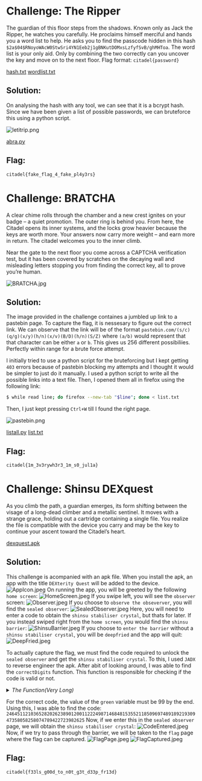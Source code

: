 
# Challenge: The Ripper

The guardian of this floor steps from the shadows. Known only as Jack the Ripper, he watches you carefully. He proclaims himself merciful and hands you a word list to help.
He asks you to find the passcode hidden in this hash `$2a$04$RNoyoWAcW0StwSri4YN1Eeb2j1gBNKutDOMxsLzfyfSvB/ghMHToa`. The word list is your only aid. Only by combining the two correctly can you uncover the key and move on to the next floor. Flag format: `citadel{password}`

[hash.txt](The_Ripper/hash.txt)
[wordlist.txt](The_Ripper/wordlist.txt)

## Solution:

On analysing the hash with any tool, we can see that it is a bcrypt hash. Since we  have been given a list of possible passwords, we can bruteforce this using a python script.

![letitrip.png](The_Ripper/letitrip.png)

[abra.py](The_Ripper/abra.py)

## Flag: 

```
citadel{fake_flag_4_fake_pl4y3rs}
```

# Challenge: BRATCHA

A clear chime rolls through the chamber and a new crest ignites on your badge – a quiet promotion. The outer ring is behind you. From here, the Citadel opens its inner systems, and the locks grow heavier because the keys are worth more. Your answers now carry more weight – and earn more in return. The citadel welcomes you to the inner climb.

Near the gate to the next floor you come across a CAPTCHA verification test, but it has been covered by scratches on the decaying wall and misleading letters stopping you from finding the correct key, all to prove you’re human.

![BRATCHA.jpg](BRATCHA/BRATCHA.jpg)

## Solution:

The image provided in the challenge containes a jumbled up link to a pastebin page. To capture the flag, it is nessesary to figure out the correct link. We can observe that the link will be of the format `pastebin.com/(s/c)(q/g)(x/y)(h/n)(x/v)(B/D)(h/n)(S/Z)` where `(a/b)` would represent that that character can be either `a` or `b`. This gives us 256 different possibiliies. Perfectly within range for a brute force attempt.

I initially tried to use a python script for the bruteforcing but I kept getting `403` errors because of pastebin blocking my attempts and I thought it would be simpler to just do it manually. I used a python script to write all the possible links into a text file. Then, I opened them all in firefox using the following link:

```sh
$ while read line; do firefox --new-tab "$line"; done < list.txt
```

Then, I just kept pressing `Ctrl+W` till I found the right page.

![pastebin.png](BRATCHA/pastebin.png)

[listall.py](BRATCHA/listall.py)
[list.txt](BRATCHA/link.txt)

## Flag: 

```
citadel{1m_3v3rywh3r3_1m_s0_jul1a}
```

# Challenge: Shinsu DEXquest

As you climb the path, a guardian emerges, its form shifting between the visage of a long-dead climber and a metallic sentinel. It moves with a strange grace, holding out a cartridge containing a single file. You realize the file is compatible with the device you carry and may be the key to continue your ascent toward the Citadel’s heart.

[dexquest.apk](Shinsu_DEXquest/dexquest.apk)

## Solution:

This challenge is acompanied with an apk file. When you install the apk, an app with the title `DEXterity Quest` will be added to the device.
![AppIcon.jpeg](Shinsu_DEXquest/0AppIcon.jpeg)
On running the app, you will be greeted by the following `home screen`:
![HomeScreen.jpeg](Shinsu_DEXquest/1HomeScreen.jpeg)
If you swipe left, you will see the `observer` screen:
![Observer.jpeg](Shinsu_DEXquest/2Observer.jpeg)
If you choose to `observe the obseverver`, you will find the `sealed observer`:
![SealedObserver.jpeg](Shinsu_DEXquest/3SealedObserver.jpeg)
Here, you will need to enter a code to obtain the `shinsu stabiliser crystal`, but thats for later. If you instead swiped right from the `home screen`, you would find the `shinsu barrier`:
![ShinsuBarrier.jpeg](Shinsu_DEXquest/4ShinsuBarrier.jpeg)
If you choose to `enter the barrier` without a `shinsu stabiliser crystal`, you will be `deepfried` and the app will quit:
![DeepFried.jpeg](Shinsu_DEXquest/5DeepFried.jpeg)

To actually capture the flag, we must find the code required to unlock the `sealed observer` and get the `shinsu stabiliser crystal`. To this, I used `JADX` to reverse engineer the apk. After abit of looking around, I was able to find the `correctDigits` function. This function is responsible for checking if the code is valid or not.

<details closed>
<summary><i>The Function(Very Long)</i></summary>

```java
private final int correctDigits(String input) {
    String num = StringsKt.padStart(input, 99, '0');
    EditText editText = this.inputNum;
    if (editText != null) {
        editText.setText(num);
    }
    int green = 0;
    if (num.charAt(8) == '1') {
        green = 0 + 1;
    }
    if (num.charAt(25) == '2') {
        green++;
    }
    if (num.charAt(81) == '0') {
        green++;
    }
    if (num.charAt(47) == '5') {
        green++;
    }
    if (num.charAt(35) == '8') {
        green++;
    }
    if (num.charAt(0) == '2') {
        green++;
    }
    if (num.charAt(53) == '0') {
        green++;
    }
    if (num.charAt(74) == '8') {
        green++;
    }
    if (num.charAt(67) == '3') {
        green++;
    }
    if (num.charAt(49) == '1') {
        green++;
    }
    if (num.charAt(7) == '2') {
        green++;
    }
    if (num.charAt(78) == '2') {
        green++;
    }
    if (num.charAt(46) == '5') {
        green++;
    }
    if (num.charAt(9) == '0') {
        green++;
    }
    if (num.charAt(20) == '3') {
        green++;
    }
    if (num.charAt(91) == '2') {
        green++;
    }
    if (num.charAt(85) == '8') {
        green++;
    }
    if (num.charAt(15) == '2') {
        green++;
    }
    if (num.charAt(57) == '7') {
        green++;
    }
    if (num.charAt(66) == '9') {
        green++;
    }
    if (num.charAt(31) == '2') {
        green++;
    }
    if (num.charAt(14) == '8') {
        green++;
    }
    if (num.charAt(34) == '9') {
        green++;
    }
    if (num.charAt(58) == '4') {
        green++;
    }
    if (num.charAt(69) == '9') {
        green++;
    }
    if (num.charAt(30) == '2') {
        green++;
    }
    if (num.charAt(37) == '1') {
        green++;
    }
    if (num.charAt(95) == '2') {
        green++;
    }
    if (num.charAt(32) == '2') {
        green++;
    }
    if (num.charAt(50) == '1') {
        green++;
    }
    if (num.charAt(80) == '8') {
        green++;
    }
    if (num.charAt(86) == '9') {
        green++;
    }
    if (num.charAt(63) == '9') {
        green++;
    }
    if (num.charAt(64) == '2') {
        green++;
    }
    if (num.charAt(79) == '5') {
        green++;
    }
    if (num.charAt(98) == '5') {
        green++;
    }
    if (num.charAt(90) == '7') {
        green++;
    }
    if (num.charAt(92) == '3') {
        green++;
    }
    if (num.charAt(72) == '3') {
        green++;
    }
    if (num.charAt(13) == '2') {
        green++;
    }
    if (num.charAt(28) == '1') {
        green++;
    }
    if (num.charAt(11) == '6') {
        green++;
    }
    if (num.charAt(70) == '4') {
        green++;
    }
    if (num.charAt(17) == '2') {
        green++;
    }
    if (num.charAt(21) == '8') {
        green++;
    }
    if (num.charAt(96) == '6') {
        green++;
    }
    if (num.charAt(82) == '7') {
        green++;
    }
    if (num.charAt(44) == '5') {
        green++;
    }
    if (num.charAt(71) == '7') {
        green++;
    }
    if (num.charAt(51) == '8') {
        green++;
    }
    if (num.charAt(19) == '2') {
        green++;
    }
    if (num.charAt(83) == '4') {
        green++;
    }
    if (num.charAt(41) == '4') {
        green++;
    }
    if (num.charAt(52) == '5') {
        green++;
    }
    if (num.charAt(76) == '5') {
        green++;
    }
    if (num.charAt(48) == '2') {
        green++;
    }
    if (num.charAt(26) == '0') {
        green++;
    }
    if (num.charAt(55) == '6') {
        green++;
    }
    if (num.charAt(56) == '9') {
        green++;
    }
    if (num.charAt(16) == '0') {
        green++;
    }
    if (num.charAt(6) == '1') {
        green++;
    }
    if (num.charAt(12) == '5') {
        green++;
    }
    if (num.charAt(27) == '0') {
        green++;
    }
    if (num.charAt(97) == '2') {
        green++;
    }
    if (num.charAt(62) == '8') {
        green++;
    }
    if (num.charAt(45) == '3') {
        green++;
    }
    if (num.charAt(29) == '1') {
        green++;
    }
    if (num.charAt(39) == '6') {
        green++;
    }
    if (num.charAt(42) == '8') {
        green++;
    }
    if (num.charAt(18) == '6') {
        green++;
    }
    if (num.charAt(2) == '6') {
        green++;
    }
    if (num.charAt(1) == '4') {
        green++;
    }
    if (num.charAt(89) == '2') {
        green++;
    }
    if (num.charAt(24) == '1') {
        green++;
    }
    if (num.charAt(54) == '9') {
        green++;
    }
    if (num.charAt(61) == '1') {
        green++;
    }
    if (num.charAt(65) == '1') {
        green++;
    }
    if (num.charAt(4) == '5') {
        green++;
    }
    if (num.charAt(38) == '4') {
        green++;
    }
    if (num.charAt(36) == '7') {
        green++;
    }
    if (num.charAt(40) == '8') {
        green++;
    }
    if (num.charAt(75) == '0') {
        green++;
    }
    if (num.charAt(94) == '8') {
        green++;
    }
    if (num.charAt(23) == '0') {
        green++;
    }
    if (num.charAt(33) == '4') {
        green++;
    }
    if (num.charAt(5) == '1') {
        green++;
    }
    if (num.charAt(87) == '4') {
        green++;
    }
    if (num.charAt(68) == '0') {
        green++;
    }
    if (num.charAt(60) == '9') {
        green++;
    }
    if (num.charAt(73) == '5') {
        green++;
    }
    if (num.charAt(93) == '9') {
        green++;
    }
    if (num.charAt(43) == '1') {
        green++;
    }
    if (num.charAt(3) == '4') {
        green++;
    }
    if (num.charAt(84) == '7') {
        green++;
    }
    if (num.charAt(22) == '9') {
        green++;
    }
    if (num.charAt(88) == '2') {
        green++;
    }
    if (num.charAt(10) == '3') {
        green++;
    }
    if (num.charAt(77) == '8') {
        green++;
    }
    if (num.charAt(59) == '8') {
        green++;
    }
    if (green == 99) {
        password = input;
        return green;
    }
    return RangesKt.random(RangesKt.until(0, green), Random.INSTANCE);
}
```
</details>

For the correct code, the value of the `green` variable must be 99 by the end. Using this, I was able to find the code:
`246451121036528202623890120011222498714684815355211850969748918921930947358058258074789422723982625`
Now, if we enter this in the `sealed observer` page, we will obtain the `shinsu stabiliser crystal`:
![CodeEntered.jpeg](Shinsu_DEXquest/6CodeEntered.jpeg)
Now, if we try to pass through the barrier, we will be taken to the `flag` page where the flag can be captured.
![FlagPage.jpeg](Shinsu_DEXquest/7FlagPage.jpeg)
![FlagCaptured.jpeg](Shinsu_DEXquest/8FlagCaptured.jpeg)

## Flag: 

```
citadel{f33ls_g00d_to_n0t_g3t_d33p_fr13d}
```
